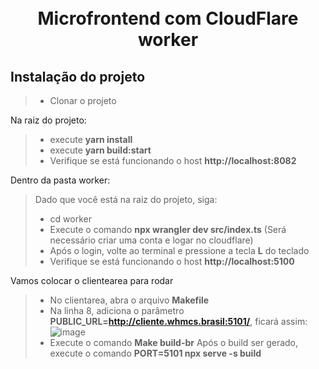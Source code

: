 <h1 align="center">
  <br>Microfrontend com CloudFlare worker
</h1>

## Instalação do projeto

> - Clonar o projeto

Na raiz do projeto:

> - execute <b>yarn install</b>
> - execute <b>yarn build:start</b>
> - Verifique se está funcionando o host <b>http://localhost:8082</b> 

Dentro da pasta worker:

> Dado que você está na raiz do projeto, siga: 
> - cd worker
> - Execute o comando <b>npx wrangler dev src/index.ts</b> (Será necessário criar uma conta e logar no cloudflare)
> - Após o login, volte ao terminal e pressione a tecla <b>L</b> do teclado
> - Verifique se está funcionando o host <b>http://localhost:5100</b>

Vamos colocar o clientearea para rodar

> - No clientarea, abra o arquivo <b>Makefile</b>
> - Na linha 8, adiciona o parâmetro <b>PUBLIC_URL=http://cliente.whmcs.brasil:5101/</b>, ficará assim:
> ![image](https://user-images.githubusercontent.com/52017795/216627841-fe8752a0-730c-40da-9823-72a9820f92a7.png)
> - Execute o comando <b>Make build-br</b>
> Após o build ser gerado, execute o comando <b>PORT=5101 npx serve -s build</b>
